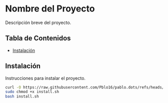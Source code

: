 # Nombre del Proyecto

Descripción breve del proyecto.

## Tabla de Contenidos

- [Instalación](#instalación)
  <!-- - [Uso](#uso) -->
  <!-- - [Ejecución de Scripts](#ejecución-de-scripts) -->
  <!-- - [Contribuir](#contribuir) -->
  <!-- - [Licencia](#licencia) -->

## Instalación

Instrucciones para instalar el proyecto.

```bash
curl -O https://raw.githubusercontent.com/Pblo16/pablo.dots/refs/heads/testing/install.sh
sudo chmod +x install.sh
bash install.sh
```
